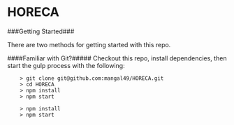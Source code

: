 # HORECA

###Getting Started###

There are two methods for getting started with this repo.

####Familiar with Git?#####
Checkout this repo, install dependencies, then start the gulp process with the following:

```
	> git clone git@github.com:mangal49/HORECA.git
	> cd HORECA
	> npm install
	> npm start
```


```
	> npm install
	> npm start
```
